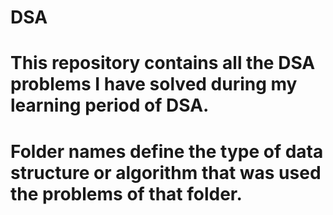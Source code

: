 # DSA
# This repository contains all the DSA problems I have solved during my learning period of DSA.
# Folder names define the type of data structure or algorithm that was used the problems of that folder.

